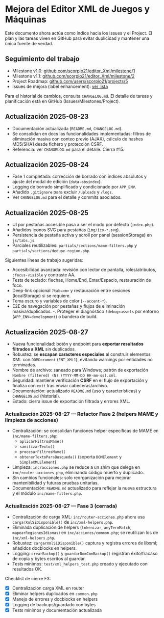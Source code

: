 # Mejora del Editor XML de Juegos y Máquinas

Este documento ahora actúa como índice hacia los Issues y el Project. El plan y las tareas viven en GitHub para evitar duplicidad y mantener una única fuente de verdad.

## Seguimiento del trabajo

- Milestone v1.0: [github.com/scorpio21/editor_Xml/milestone/1](https://github.com/scorpio21/editor_Xml/milestone/1)
- Milestone v1.1: [github.com/scorpio21/editor_Xml/milestone/2](https://github.com/scorpio21/editor_Xml/milestone/2)
- Project Roadmap: [github.com/users/scorpio21/projects/5](https://github.com/users/scorpio21/projects/5)
- Issues de mejora (label enhancement): [ver lista](https://github.com/scorpio21/editor_Xml/issues?q=is%3Aissue+label%3Aenhancement)

Para el historial de cambios, consulta `CHANGELOG.md`. El detalle de tareas y planificación está en GitHub (Issues/Milestones/Project).

## Actualización 2025-08-23

- Documentación actualizada (`README.md`, `CHANGELOG.md`).
- Se consolidan en docs las funcionalidades implementadas: filtros de eliminación masiva con conteo previo (AJAX), cálculo de hashes MD5/SHA1 desde fichero y protección CSRF.
- Referencia: ver `CHANGELOG.md` para el detalle. Cierra #15.

## Actualización 2025-08-24

- Fase 1 completada: corrección de borrado con índices absolutos y ajuste del modal de edición (`data-absindex`).
- Logging de borrado simplificado y condicionado por `APP_ENV`.
- Añadido `.gitignore` para excluir `/uploads` y `/logs`.
- Ver `CHANGELOG.md` para el detalle y commits asociados.

## Actualización 2025-08-25

- UI por pestañas accesible pasa a ser el modo por defecto (`index.php`).
- Añadidos iconos SVG para pestañas (`img/ico-*.svg`).
- Persistencia de pestaña activa y scroll por panel (sessionStorage) en `js/tabs.js`.
- Parciales reutilizables: `partials/sections/mame-filters.php` y `partials/sections/dedupe-region.php`.

Siguientes líneas de trabajo sugeridas:

- Accesibilidad avanzada: revisión con lector de pantalla, roles/atributos, `:focus-visible` y contraste AA.
- Tests de teclado: flechas, Home/End, Enter/Espacio, restauración de foco.
- Deep-link opcional `?tab=<n>` y restauración entre sesiones (localStorage) si se requiere.
- Tema oscuro y variables de color (`--accent-*`).
- E2E de navegación por pestañas y flujos de eliminación masiva/duplicados.
-. Proteger el diagnóstico `?debug=assets` por entorno (`APP_ENV=development`) o bandera de build.

## Actualización 2025-08-27

- Nueva funcionalidad: botón y endpoint para **exportar resultados filtrados a XML** sin duplicados.
- Robustez: se **escapan caracteres especiales** al construir elementos XML con `DOMDocument` (`ENT_XML1`), evitando warnings por entidades no terminadas.
- Nombre de archivo: saneado para Windows; patrón de exportación `Nombre (filtered) (N) (YYYY-MM-DD HH-mm-ss).xml`.
- Seguridad: mantiene verificación **CSRF** en el flujo de exportación y finaliza con `exit` tras enviar cabeceras/archivo.
- Documentación: actualizado `README.md` (uso y características) y `CHANGELOG.md` (historial).
- Estado: cierra issue de exportación filtrada y errores XML.

### Actualización 2025-08-27 — Refactor Fase 2 (helpers MAME y limpieza de acciones)

- Centralización: se consolidan funciones helper específicas de MAME en `inc/mame-filters.php`:
  - `aplicarFiltrosMame()`
  - `sanitizarTexto()`
  - `procesarFiltrosMame()`
  - `obtenerTextoParaBusqueda()` (soporta `DOMElement` y `SimpleXMLElement`)
- Limpieza: `inc/acciones.php` se reduce a un shim que delega en `inc/router-acciones.php`, eliminando código muerto y duplicado.
- Sin cambios funcionales: solo reorganización para mejorar mantenibilidad y futuras pruebas unitarias.
- Documentación: `README.md` actualizado para reflejar la nueva estructura y el módulo `inc/mame-filters.php`.

### Actualización 2025-08-27 — Fase 3 (cerrada)

- Centralización de carga XML: `inc/router-acciones.php` ahora usa `cargarXmlSiDisponible()` de `inc/xml-helpers.php`.
- Eliminada duplicación de helpers (`tokenizar`, `anyTermMatch`, `mapearRegionesIdiomas`) en `inc/acciones/common.php`; se reutilizan los de `inc/xml-helpers.php`.
- Robustez: `cargarXmlSiDisponible()` captura y registra errores de libxml; añadidos docblocks en helpers.
- Logging: `crearBackup()` y `guardarDomConBackup()` registran éxito/fracaso de copia y bytes escritos al guardar.
- Tests mínimos: `test/xml_helpers_test.php` creado y ejecutado con resultados OK.

Checklist de cierre F3:

- [x] Centralización carga XML en router
- [x] Eliminar helpers duplicados en `common.php`
- [x] Manejo de errores y docblocks en helpers
- [x] Logging de backups/guardado con bytes
- [x] Tests mínimos y documentación actualizada
